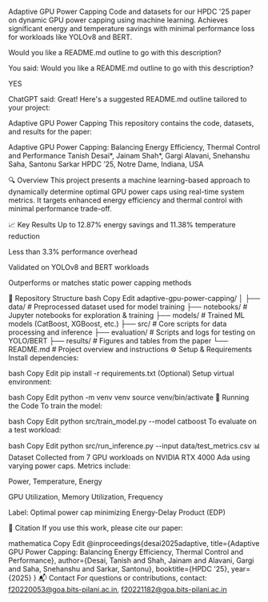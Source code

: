 Adaptive GPU Power Capping
Code and datasets for our HPDC '25 paper on dynamic GPU power capping using machine learning. Achieves significant energy and temperature savings with minimal performance loss for workloads like YOLOv8 and BERT.

Would you like a README.md outline to go with this description?







You said:
Would you like a README.md outline to go with this description?






YES


ChatGPT said:
Great! Here's a suggested README.md outline tailored to your project:

Adaptive GPU Power Capping
This repository contains the code, datasets, and results for the paper:

Adaptive GPU Power Capping: Balancing Energy Efficiency, Thermal Control and Performance
Tanish Desai*, Jainam Shah*, Gargi Alavani, Snehanshu Saha, Santonu Sarkar
HPDC ’25, Notre Dame, Indiana, USA

🔍 Overview
This project presents a machine learning-based approach to dynamically determine optimal GPU power caps using real-time system metrics. It targets enhanced energy efficiency and thermal control with minimal performance trade-off.

📈 Key Results
Up to 12.87% energy savings and 11.38% temperature reduction

Less than 3.3% performance overhead

Validated on YOLOv8 and BERT workloads

Outperforms or matches static power capping methods

📁 Repository Structure
bash
Copy
Edit
adaptive-gpu-power-capping/
│
├── data/                   # Preprocessed dataset used for model training
├── notebooks/              # Jupyter notebooks for exploration & training
├── models/                 # Trained ML models (CatBoost, XGBoost, etc.)
├── src/                    # Core scripts for data processing and inference
├── evaluation/             # Scripts and logs for testing on YOLO/BERT
├── results/                # Figures and tables from the paper
└── README.md               # Project overview and instructions
⚙️ Setup & Requirements
Install dependencies:

bash
Copy
Edit
pip install -r requirements.txt
(Optional) Setup virtual environment:

bash
Copy
Edit
python -m venv venv
source venv/bin/activate
🚀 Running the Code
To train the model:

bash
Copy
Edit
python src/train_model.py --model catboost
To evaluate on a test workload:

bash
Copy
Edit
python src/run_inference.py --input data/test_metrics.csv
📊 Dataset
Collected from 7 GPU workloads on NVIDIA RTX 4000 Ada using varying power caps. Metrics include:

Power, Temperature, Energy

GPU Utilization, Memory Utilization, Frequency

Label: Optimal power cap minimizing Energy-Delay Product (EDP)

📄 Citation
If you use this work, please cite our paper:

mathematica
Copy
Edit
@inproceedings{desai2025adaptive,
  title={Adaptive GPU Power Capping: Balancing Energy Efficiency, Thermal Control and Performance},
  author={Desai, Tanish and Shah, Jainam and Alavani, Gargi and Saha, Snehanshu and Sarkar, Santonu},
  booktitle={HPDC '25},
  year={2025}
}
📬 Contact
For questions or contributions, contact:
f20220053@goa.bits-pilani.ac.in, f20221182@goa.bits-pilani.ac.in

